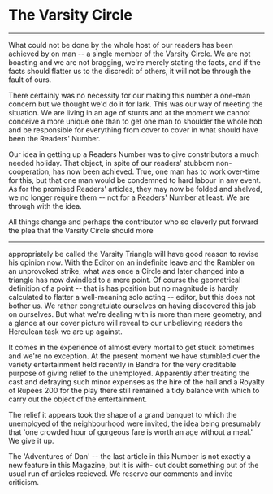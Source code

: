The Varsity Circle
==================

---

What could not be done by the whole host of our
readers has been achieved by on man -- a single member of the Varsity
Circle. We are not boasting and we are not bragging, we're merely
stating the facts, and if the facts should flatter us to the discredit of
others, it will not be through the fault of ours.

There certainly was no necessity for our making
this number a one-man concern but we thought we'd do it for lark.
This was our way of meeting the situation. We are living in an age of
stunts and at the moment we cannot conceive a more unique one than to
get one man to shoulder the whole hob and be responsible for everything
from cover to cover in what should have been the Readers' Number.

Our idea in getting up a Readers Number was to
give constributors a much needed holiday. That object, in spite of our
readers' stubborn non-cooperation, has now been achieved. True, one man
has to work over-time for this, but that one man would be condemned to
hard labour in any event. As for the promised Readers' articles, they
may now be folded and shelved, we no longer require them -- not for a
Readers' Number at least. We are through with the idea.

All things change and perhaps the contributor who
so cleverly put forward the plea that the Varsity Circle should more

---

appropriately be called the Varsity Triangle will have good reason to
revise his opinion now. With the Editor on an indefinite leave and
the Rambler on an unprovoked strike, what was once a Circle and later
changed into a triangle has now dwindled to a mere point. Of course
the geometrical definition of a point -- that is has position but no
magnitude is hardly calculated to flatter a well-meaning solo acting --
editor, but this does not bother us. We rather congratulate ourselves on
having discovered this jab on ourselves. But what we're dealing with is
more than mere geometry, and a glance at our cover picture will reveal
to our unbelieving readers the Herculean task we are up against.

It comes in the experience of almost every
mortal to get stuck sometimes and we're no exception. At the
present moment we have stumbled over the variety entertainment held
recently in Bandra for the very creditable purpose of giving relief
to the unemployed. Apparently after treating the cast and defraying such
minor expenses as the hire of the hall and a Royalty of Rupees 200 for
the play there still remained a tidy balance with which to carry out the
object of the entertainment.

The relief it appears took the shape of a grand
banquet to which the unemployed of the neighbourhood were invited, the
idea being presumably that 'one crowded hour of gorgeous fare is
worth an age without a meal.' We give it up.


The 'Adventures of Dan' -- the last article in this
Number is not exactly a new feature in this Magazine, but it is with-
out doubt something out of the usual run of articles recieved. We reserve
our comments and invite criticism.
